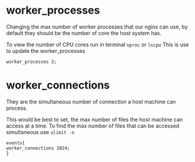 # worker_processes 

Changing the max number of worker processes that our nginx can use, by default they should be the number of core the host system has.

To view the number of CPU cores run in terminal `nproc` or `lscpu`
This is use to update the worker_processes

````
worker_processes 2;
````

# worker_connections
They are the simultaneous number of connection a host machine can process.

This would be best to set, the max number of files the host machine can access at a time. To find the max number of files that can be accessed simultaneous use ` ulimit -n ` 

````
events{
worker_connections 1024;
}
````
